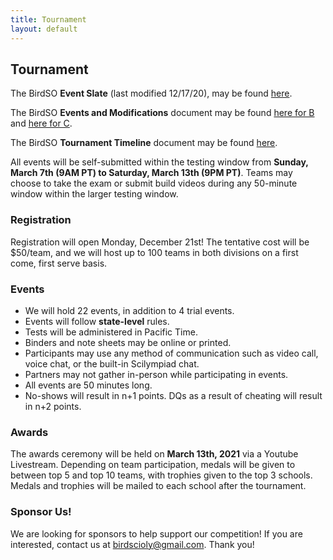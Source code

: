 ```yaml
---
title: Tournament
layout: default
---
```

## Tournament
<!--[BirdSO Scilympiad](http://example.com/)-->

<!--[Attending Teams List](http://example.com/)-->

<!--[BirdSO Registration](http://example.com/)-->

<!--Our **Tournament Updates** document may be found [here](https://docs.google.com/document/d/1-Xh9DhxO06UUcMBV3x1cKrkRnLtZBbwXNCIDazhQF_k/edit?usp=sharing).-->
The BirdSO **Event Slate** (last modified 12/17/20), may be found [here](https://github.com/AC01010/BirdSO/raw/gh-pages/_assets/BirdSO_2021_Event_Slate.pdf).

The BirdSO **Events and Modifications** document may be found [here for B](https://docs.google.com/document/d/1QqWLnMG5WXVB0oxa3tN7P9bjPnjYXhhZ2y7HQzpXgsg/edit
) and [here for C](https://docs.google.com/document/d/1Hop9k_SV6-a5Tqf-mxvSxoffQOERmXBgHzofwHkL2Zk/edit?usp=sharing).

The BirdSO **Tournament Timeline** document may be found [here](https://docs.google.com/document/d/1onAkBQWGjaej_wxyilSeRoMuECtmqr-OU8GOyLFudj8/edit?usp=sharing).
<!--The BirdSO **Tournament Schedule** may be found [here](https://drive.google.com/file/d/1jqdiYzMPIVWmz3SIwKAIoc0IEBZJI3v9/view?usp=sharing).-->

All events will be self-submitted within the testing window from **Sunday, March 7th (9AM PT) to Saturday, March 13th (9PM PT)**. Teams may choose to take the exam or submit build videos during any 50-minute window within the larger testing window. 

### Registration
Registration will open Monday, December 21st! The tentative cost will be $50/team, and we will host up to 100 teams in both divisions on a first come, first serve basis. <!--To register, head over to [our Scilympiad page](http://example.com/).-->

### Events

 - We will hold 22 events, in addition to 4 trial events.
 - Events will follow **state-level** rules.
 - Tests will be administered in Pacific Time.
 - Binders and note sheets may be online or printed.
 - Participants may use any method of communication such as video call, voice chat, or the built-in Scilympiad chat.
 - Partners may not gather in-person while participating in events.
 - All events are 50 minutes long.
 - No-shows will result in n+1 points. DQs as a result of cheating will result in n+2 points.
 
### Awards
The awards ceremony will be held on **March 13th, 2021** via a Youtube Livestream. Depending on team participation, medals will be given to between top 5 and top 10 teams, with trophies given to the top 3 schools. Medals and trophies will be mailed to each school after the tournament.

### Sponsor Us!
We are looking for sponsors to help support our competition! If you are interested, contact us at [birdscioly@gmail.com](mailto:birdscioly@gmail.com). Thank you!
